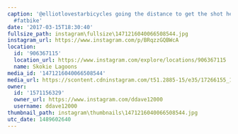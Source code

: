 ```yaml
---
caption: '@elliotlovestarbicycles going the distance to get the shot he wants. #lovestarraceclub
  #fatbike'
date: '2017-03-15T18:30:40'
fullsize_path: instagram\fullsize\1471216040066508544.jpg
instagram_url: https://www.instagram.com/p/BRqzzGQBWcA
location:
  id: '906367115'
  location_url: https://www.instagram.com/explore/locations/906367115
  name: Skokie Lagoons
media_id: '1471216040066508544'
media_url: https://scontent.cdninstagram.com/t51.2885-15/e35/17266155_1241663399293980_8568576552860647424_n.jpg
owner:
  id: '1571156329'
  owner_url: https://www.instagram.com/ddave12000
  username: ddave12000
thumbnail_path: instagram\thumbnails\1471216040066508544.jpg
utc_date: 1489602640
---
```

